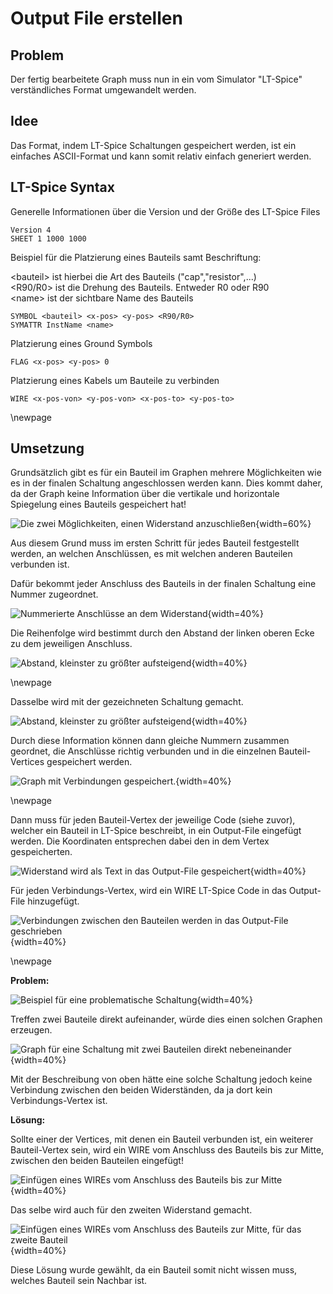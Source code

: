 # Output File erstellen

## Problem
Der fertig bearbeitete Graph muss nun in ein vom Simulator "LT-Spice" verständliches Format umgewandelt werden.

## Idee
Das Format, indem LT-Spice Schaltungen gespeichert werden, ist ein einfaches ASCII-Format und kann somit relativ einfach generiert werden.

## LT-Spice Syntax  

Generelle Informationen über die Version und der Größe des LT-Spice Files
```
Version 4
SHEET 1 1000 1000
```


Beispiel für die Platzierung eines Bauteils samt Beschriftung:


\<bauteil> ist hierbei die Art des Bauteils ("cap","resistor",...) \
\<R90/R0> ist die Drehung des Bauteils. Entweder R0 oder R90 \
\<name> ist der sichtbare Name des Bauteils
```
SYMBOL <bauteil> <x-pos> <y-pos> <R90/R0>
SYMATTR InstName <name>
```


Platzierung eines Ground Symbols
```
FLAG <x-pos> <y-pos> 0
```

Platzierung eines Kabels um Bauteile zu verbinden
```
WIRE <x-pos-von> <y-pos-von> <x-pos-to> <y-pos-to>
```
\newpage
## Umsetzung

Grundsätzlich gibt es für ein Bauteil im Graphen mehrere Möglichkeiten wie es in der finalen Schaltung angeschlossen werden kann. Dies kommt daher, da der Graph keine Information über die vertikale und horizontale Spiegelung eines Bauteils gespeichert hat!

![Die zwei Möglichkeiten, einen Widerstand anzuschließen](.\Dateien\2MöglichkeitenAnzuschließen.png){width=60%}

Aus diesem Grund muss im ersten Schritt für jedes Bauteil festgestellt werden, an welchen Anschlüssen, es mit welchen anderen Bauteilen verbunden ist.

Dafür bekommt jeder Anschluss des Bauteils in der finalen Schaltung eine Nummer zugeordnet.

![Nummerierte Anschlüsse an dem Widerstand](.\Dateien\NummerierteAnschlüsse.png){width=40%}

Die Reihenfolge wird bestimmt durch den Abstand der linken oberen Ecke zu dem jeweiligen Anschluss.

![Abstand, kleinster zu größter aufsteigend](.\Dateien\NummerierteAnschlüsse2.png){width=40%}

\newpage

Dasselbe wird mit der gezeichneten Schaltung gemacht.

![Abstand, kleinster zu größter aufsteigend](.\Dateien\NummerierteAnschlüsse3.png){width=40%}

Durch diese Information können dann gleiche Nummern zusammen geordnet, die Anschlüsse richtig verbunden und in die einzelnen Bauteil-Vertices gespeichert werden.

![Graph mit Verbindungen gespeichert.](.\Dateien\ConnectionMap.png){width=40%}

\newpage



Dann muss für jeden Bauteil-Vertex der jeweilige Code (siehe zuvor), welcher ein Bauteil in LT-Spice beschreibt, in ein Output-File eingefügt werden. Die Koordinaten entsprechen dabei den in dem Vertex gespeicherten.

![Widerstand wird als Text in das Output-File gespeichert](.\Dateien\LT-SpicePicture1.png){width=40%}

Für jeden Verbindungs-Vertex, wird ein WIRE LT-Spice Code in das Output-File hinzugefügt.

![Verbindungen zwischen den Bauteilen werden in das Output-File geschrieben](.\Dateien\LT-SpicePicture2.png){width=40%}

\newpage

**Problem:** 

![Beispiel für eine problematische Schaltung](.\Dateien\Problem1.png){width=40%}

Treffen zwei Bauteile direkt aufeinander, würde dies einen solchen Graphen erzeugen.

![Graph für eine Schaltung mit zwei Bauteilen direkt nebeneinander](.\Dateien\Problem2.png){width=40%}

Mit der Beschreibung von oben hätte eine solche Schaltung jedoch keine Verbindung zwischen den beiden Widerständen, da ja dort kein Verbindungs-Vertex ist.

**Lösung:**

Sollte einer der Vertices, mit denen ein Bauteil verbunden ist, ein weiterer Bauteil-Vertex sein, wird ein WIRE vom Anschluss des Bauteils bis zur Mitte, zwischen den beiden Bauteilen eingefügt!

![Einfügen eines WIREs vom Anschluss des Bauteils bis zur Mitte](.\Dateien\Lösung1.png){width=40%}

Das selbe wird auch für den zweiten Widerstand gemacht.

![Einfügen eines WIREs vom Anschluss des Bauteils zur Mitte, für das zweite Bauteil](.\Dateien\Lösung2.png){width=40%}

Diese Lösung wurde gewählt, da ein Bauteil somit nicht wissen muss, welches Bauteil sein Nachbar ist.